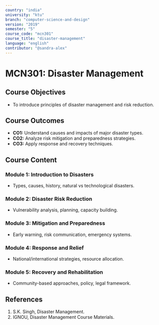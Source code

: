 ```yaml
---
country: "india"
university: "ktu"
branch: "computer-science-and-design"
version: "2019"
semester: "5"
course_code: "mcn301"
course_title: "disaster-management"
language: "english"
contributor: "@sandra-alex"
---
```


# MCN301: Disaster Management

## Course Objectives
* To introduce principles of disaster management and risk reduction.

## Course Outcomes
* **CO1:** Understand causes and impacts of major disaster types.
* **CO2:** Analyze risk mitigation and preparedness strategies.
* **CO3:** Apply response and recovery techniques.

## Course Content

### Module 1: Introduction to Disasters
* Types, causes, history, natural vs technological disasters.

### Module 2: Disaster Risk Reduction
* Vulnerability analysis, planning, capacity building.

### Module 3: Mitigation and Preparedness
* Early warning, risk communication, emergency systems.

### Module 4: Response and Relief
* National/international strategies, resource allocation.

### Module 5: Recovery and Rehabilitation
* Community-based approaches, policy, legal framework.

## References
1. S.K. Singh, Disaster Management.
2. IGNOU, Disaster Management Course Materials.


